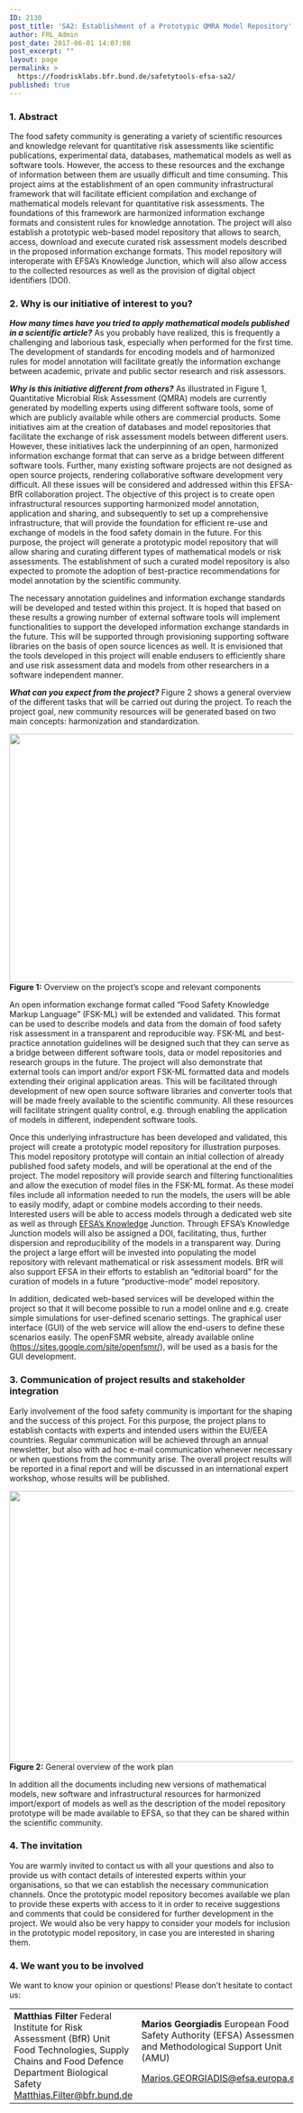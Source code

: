 ```yaml
---
ID: 2130
post_title: 'SA2: Establishment of a Prototypic QMRA Model Repository'
author: FRL_Admin
post_date: 2017-06-01 14:07:08
post_excerpt: ""
layout: page
permalink: >
  https://foodrisklabs.bfr.bund.de/safetytools-efsa-sa2/
published: true
---
```

<h3>1. Abstract</h3>
The food safety community is generating a variety of scientific resources and knowledge relevant for quantitative risk assessments like scientific publications, experimental data, databases, mathematical models as well as software tools. However, the access to these resources and the exchange of information between them are usually difficult and time consuming. This project aims at the establishment of an open community infrastructural framework that will facilitate efficient compilation and exchange of mathematical models relevant for quantitative risk assessments. The foundations of this framework are harmonized information exchange formats and consistent rules for knowledge annotation. The project will also establish a prototypic web-based model repository that allows to search, access, download and execute curated risk assessment models described in the proposed information exchange formats. This model repository will interoperate with EFSA’s Knowledge Junction, which will also allow access to the collected resources as well as the provision of digital object identifiers (DOI).

<h3>2. Why is our initiative of interest to you?</h3>
<em><strong>How many times have you tried to apply mathematical models published in a scientific article?</strong></em>
As you probably have realized, this is frequently a challenging and laborious task, especially when performed for the first time. The development of standards for encoding models and of harmonized rules for model annotation will facilitate greatly the information exchange between academic, private and public sector research and risk assessors.

<em><strong>Why is this initiative different from others?</strong></em>
As illustrated in Figure 1, Quantitative Microbial Risk Assessment (QMRA) models are currently generated by modelling experts using different software tools, some of which are publicly available while others are commercial products. Some initiatives aim at the creation of databases and model repositories that facilitate the exchange of risk assessment models between different users. However, these initiatives lack the underpinning of an open, harmonized information exchange format that can serve as a bridge between different software tools. Further, many existing software projects are not designed as open source projects, rendering collaborative software development very difficult. All these issues will be considered and addressed within this EFSA-BfR collaboration project. The objective of this project is to create open infrastructural resources supporting harmonized model annotation, application and sharing, and subsequently to set up a comprehensive infrastructure, that will provide the foundation for efficient re-use and exchange of models in the food safety domain in the future. For this purpose, the project will generate a prototypic model repository that will allow sharing and curating different types of mathematical models or risk assessments. The establishment of such a curated model repository is also expected to promote the adoption of best-practice recommendations for model annotation by the scientific community.

The necessary annotation guidelines and information exchange standards will be developed and tested within this project. It is hoped that based on these results a growing number of external software tools will implement functionalities to support the developed information exchange standards in the future. This will be supported through provisioning supporting software libraries on the basis of open source licences as well. It is envisioned that the tools developed in this project will enable endusers to efficiently share and use risk assessment data and models from other researchers in a software independent manner. 

<em><strong>What can you expect from the project?</strong></em>
Figure 2 shows a general overview of the different tasks that will be carried out during the project. To reach the project goal, new community resources will be generated based on two main concepts: harmonization and standardization.

<img class="aligncenter size-large wp-image-2171" src="https://foodrisklabs.bfr.bund.de/wp-content/uploads/2017/06/SA2_projects-scope-1024x682.png" alt="" width="660" height="440" /><strong>Figure 1:</strong> Overview on the project’s scope and relevant components

An open information exchange format called “Food Safety Knowledge Markup Language” (FSK-ML) will be extended and validated. This  format can be used to describe models and data from the domain of food safety risk assessment in a transparent and reproducible way. FSK-ML and best-practice annotation guidelines will be designed such that they can serve as a bridge between different software tools, data or model repositories and research groups in the future. The project will also demonstrate that external tools can import and/or export FSK-ML formatted data and models extending their original application areas. This will be facilitated through development of new open source software libraries and converter tools that will be made freely available to the scientific community. All these resources will facilitate stringent quality control, e.g. through enabling the application of models in different, independent software tools.

Once this underlying infrastructure has been developed and validated, this project will create a prototypic model repository for illustration purposes. This model repository prototype will contain an initial collection of already published food safety models, and will be operational at the end of the project. The model repository will provide search and filtering functionalities and allow the execution of model files in the FSK-ML format. As these model files include all information needed to run the models, the users will be able to easily modify, adapt or combine models according to their needs. Interested users will be able to access models through a dedicated web site as well as through <a href="https://zenodo.org/communities/efsa-kj">EFSA’s Knowledge</a> Junction. Through EFSA’s Knowledge Junction models will also be assigned a DOI, facilitating, thus, further dispersion and reproducibility of the models in a transparent way. During the project a large effort will be invested into populating the model repository with relevant mathematical or risk assessment models. BfR will also support EFSA in their efforts to establish an “editorial board” for the curation of models in a future “productive-mode” model repository.

In addition, dedicated web-based services will be developed within the project so that it will become possible to run a model online and e.g. create simple simulations for user-defined scenario settings. The graphical user interface (GUI) of the web service will allow the end-users to define these scenarios easily. The openFSMR website, already available online (<a href="https://sites.google.com/site/openfsmr/">https://sites.google.com/site/openfsmr/</a>), will be used as a basis for the GUI development.

<h3>3. Communication of project results and stakeholder integration</h3>
Early involvement of the food safety community is important for the shaping and the success of this project. For this purpose, the project plans to establish contacts with experts and intended users within the EU/EEA countries. Regular communication will be achieved through an annual newsletter, but also with ad hoc e-mail communication whenever necessary or when questions from the community arise. The overall project results will be reported in a final report and will be discussed in an international expert workshop, whose results will be published.

<img src="https://foodrisklabs.bfr.bund.de/wp-content/uploads/2017/06/SA2_WorkPlan-1024x745.png" alt="" width="660" height="480" class="aligncenter size-large wp-image-2173" /><strong>Figure 2:</strong> General overview of the work plan

In addition all the documents including new versions of mathematical models, new software and infrastructural resources for harmonized import/export of models as well as the description of the model repository prototype will be made available to EFSA, so that they can be shared within the scientific community.

<h3>4. The invitation</h3>
You are warmly invited to contact us with all your questions and also to provide us with contact details of interested experts within your organisations, so that we can establish the necessary communication channels. Once the prototypic model repository becomes available we plan to provide these experts with access to it in order to receive suggestions and comments that could be considered for further development in the project. We would also be very happy to consider your models for inclusion in the prototypic model repository, in case you are interested in sharing them.

<h3>4. We want you to be involved</h3>
We want to know your opinion or questions!
Please don’t hesitate to contact us:
<table style="height: 216px;" width="653">
<tbody>
<tr>
<td><strong>Matthias Filter</strong>
Federal Institute for Risk Assessment
(BfR)
Unit Food Technologies, Supply Chains
and Food Defence
Department Biological Safety
<a href="mailto:Matthias.Filter@bfr.bund.de">Matthias.Filter@bfr.bund.de</a></td>
<td><strong>Marios Georgiadis</strong>
European Food Safety Authority
(EFSA)
Assessment and Methodological
Support Unit (AMU)

<a href="mailto:Marios.GEORGIADIS@efsa.europa.eu">Marios.GEORGIADIS@efsa.europa.eu</a></td>
</tr>
</tbody>
</table>